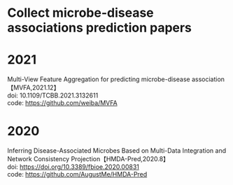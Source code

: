 # Collect microbe-disease associations  prediction papers

# 2021
Multi-View Feature Aggregation for predicting microbe-disease association【MVFA,2021.12】      
doi: 10.1109/TCBB.2021.3132611     
code: https://github.com/weiba/MVFA     

# 2020
Inferring Disease-Associated Microbes Based on Multi-Data Integration and Network Consistency Projection【HMDA-Pred,2020.8】  
doi: https://doi.org/10.3389/fbioe.2020.00831  
code: https://github.com/AugustMe/HMDA-Pred  

